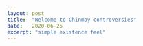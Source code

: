 ```yaml
---
layout: post
title:  "Welcome to Chinmoy controversies"
date:   2020-06-25
excerpt: "simple existence feel"
---
```

